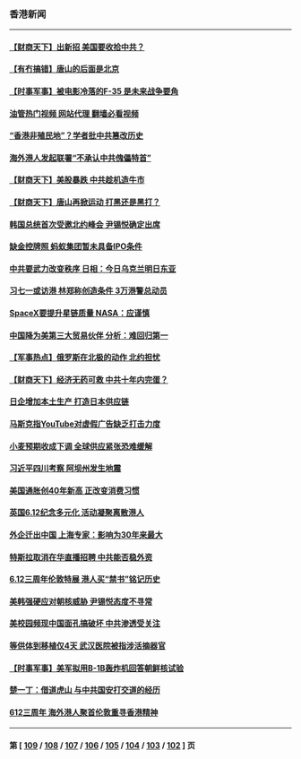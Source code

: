 ### 香港新闻
---
#### [【财商天下】出新招 美国要收拾中共？](../../pages/ncid1349362/n13761125.md?06172045) 
#### [【有冇搞错】唐山的后面是北京](../../pages/ncid1349362/n13760394.md?06172045) 
#### [【时事军事】被电影冷落的F-35 是未来战争要角](../../pages/ncid1349362/n13760325.md?06172045) 
#### [油管热门视频 网站代理 翻墙必看视频](http://209.222.30.114:81/youtube.html?06172045)
#### [“香港非殖民地”？学者批中共篡改历史](../../pages/ncid1349362/n13760789.md?06172045) 
#### [海外港人发起联署“不承认中共傀儡特首”](../../pages/ncid1349362/n13760639.md?06172045) 
#### [【财商天下】美股暴跌 中共趁机造牛市](../../pages/ncid1349362/n13760341.md?06172045) 
#### [【财商天下】唐山再掀运动 打黑还是黑打？](../../pages/ncid1349362/n13759619.md?06172045) 
#### [韩国总统首次受邀北约峰会 尹锡悦确定出席](../../pages/ncid1349362/n13759570.md?06172045) 
#### [缺金控牌照 蚂蚁集团暂未具备IPO条件](../../pages/ncid1349362/n13759566.md?06172045) 
#### [中共要武力改变秩序 日相：今日乌克兰明日东亚](../../pages/ncid1349362/n13759553.md?06172045) 
#### [习七一或访港 林郑称创造条件 3万港警总动员](../../pages/ncid1349362/n13759375.md?06172045) 
#### [SpaceX要提升星链质量 NASA：应谨慎](../../pages/ncid1349362/n13759543.md?06172045) 
#### [中国降为美第三大贸易伙伴 分析：难回归第一](../../pages/ncid1349362/n13759515.md?06172045) 
#### [【军事热点】俄罗斯在北极的动作 北约担忧](../../pages/ncid1349362/n13759124.md?06172045) 
#### [【财商天下】经济无药可救 中共十年内完蛋？](../../pages/ncid1349362/n13758975.md?06172045) 
#### [日企增加本土生产 打造日本供应链](../../pages/ncid1349362/n13758933.md?06172045) 
#### [马斯克指YouTube对虚假广告缺乏打击力度](../../pages/ncid1349362/n13758916.md?06172045) 
#### [小麦预期收成下调 全球供应紧张恐难缓解](../../pages/ncid1349362/n13758908.md?06172045) 
#### [习近平四川考察 阿坝州发生地震](../../pages/ncid1349362/n13758914.md?06172045) 
#### [美国通胀创40年新高 正改变消费习惯](../../pages/ncid1349362/n13758901.md?06172045) 
#### [英国6.12纪念多元化 活动凝聚离散港人](../../pages/ncid1349362/n13758872.md?06172045) 
#### [外企迁出中国 上海专家：影响为30年来最大](../../pages/ncid1349362/n13758317.md?06172045) 
#### [特斯拉取消在华直播招聘 中共能否稳外资](../../pages/ncid1349362/n13758840.md?06172045) 
#### [6.12三周年伦敦特展 港人买“禁书”铭记历史](../../pages/ncid1349362/n13757832.md?06172045) 
#### [美韩强硬应对朝核威胁 尹锡悦态度不寻常](../../pages/ncid1349362/n13758207.md?06172045) 
#### [美校园频现中国面孔搞破坏 中共渗透受关注](../../pages/ncid1349362/n13758129.md?06172045) 
#### [等供体到移植仅4天 武汉医院被指涉活摘器官](../../pages/ncid1349362/n13758039.md?06172045) 
#### [【时事军事】美军拟用B-1B轰炸机回答朝鲜核试验](../../pages/ncid1349362/n13757943.md?06172045) 
#### [楚一丁：借道虎山 与中共国安打交道的经历](../../pages/ncid1349362/n13757589.md?06172045) 
#### [612三周年 海外港人聚首伦敦重寻香港精神](../../pages/ncid1349362/n13757501.md?06172045) 

---
#### 第 [ [109](./109.md?06172045) / [108](./108.md?06172045) / [107](./107.md?06172045) / [106](./106.md?06172045) / [105](./105.md?06172045) / [104](./104.md?06172045) / [103](./103.md?06172045) / [102](./102.md?06172045) ] 页
